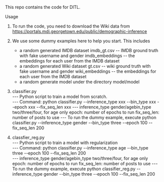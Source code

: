This repo contains the code for DITL.

Usage
1. To run the code, you need to download the Wiki data from https://portals.mdi.georgetown.edu/public/demographic-inference  

2. We use some dummy examples here to help you start. This includes  
	* a random generated IMDB dataset
		imdb_gt.csv -- IMDB ground truth with fake username and gender
		imdb_embeddings -- the embeddings for each user from the IMDB dataset
	*  a random generated Wiki dataset
		gt.csv -- wiki ground truth with fake username and gender
		wiki_embeddings -- the embeddings for each user from the IMDB dataset
	*  a random generate model
		under the directory model/model
		
3. classifier.py  
	--- Python script to train a model from scratch.  
	--- Command: python classifier.py --inference_type xxx --bin_type xxx --epoch xxx --fix_seq_len xxx
	--- inference_type
		gender/agebin_type
		two/three/four, for age only
		epoch: number of epochs to run
		fix_seq_len: number of posts to use
	--- To run the dummy example, execute 
		python classifier.py --inference_type gender --bin_type three --epoch 100 --fix_seq_len 200
4. classfier_reg.py  
	--- Python script to train a model with regularization  
	--- Command: python classifier.py --inference_type age --bin_type three --epoch 100 --fix_seq_len 200  
	--- inference_type
		gender/agebin_type
		two/three/four, for age only
		epoch: number of epochs to run
		fix_seq_len: number of posts to use
	--- To run the dummy example, execute 
		python classifier_reg.py --inference_type gender --bin_type three --epoch 100 --fix_seq_len 200
		
